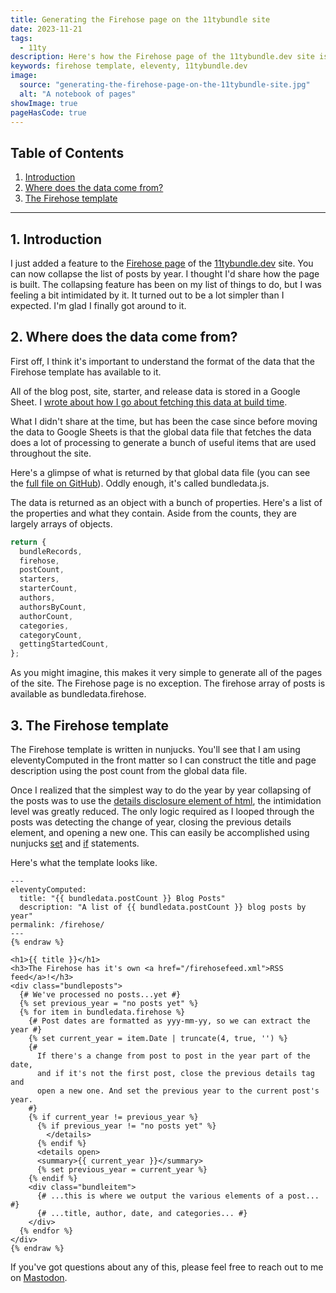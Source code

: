 ```yaml
---
title: Generating the Firehose page on the 11tybundle site
date: 2023-11-21
tags:
  - 11ty
description: Here's how the Firehose page of the 11tybundle.dev site is built.
keywords: firehose template, eleventy, 11tybundle.dev
image:
  source: "generating-the-firehose-page-on-the-11tybundle-site.jpg"
  alt: "A notebook of pages"
showImage: true
pageHasCode: true
---
```


## Table of Contents

<div class='toc'>

1. [Introduction](#section1)
2. [Where does the data come from?](#section2)
3. [The Firehose template](#section3)

</div>

---

<section id='section1'></section>

## 1. Introduction

I just added a feature to the [Firehose page](https://11tybundle.dev/firehose/) of the [11tybundle.dev](https://11tybundle.dev/) site. You can now collapse the list of posts by year. I thought I'd share how the page is built. The collapsing feature has been on my list of things to do, but I was feeling a bit intimidated by it. It turned out to be a lot simpler than I expected. I'm glad I finally got around to it.

<section id='section2'></section>

## 2. Where does the data come from?

First off, I think it's important to understand the format of the data that the Firehose template has available to it.

All of the blog post, site, starter, and release data is stored in a Google Sheet. I [wrote about how I go about fetching this data at build time](https://www.bobmonsour.com/posts/scratch-that-use-google-sheets-api/).

What I didn't share at the time, but has been the case since before moving the data to Google Sheets is that the global data file that fetches the data does a lot of processing to generate a bunch of useful items that are used throughout the site.

Here's a glimpse of what is returned by that global data file (you can see the [full file on GitHub](https://github.com/bobmonsour/11tybundle.dev/blob/main/src/_data/bundledata.js)). Oddly enough, it's called bundledata.js.

The data is returned as an object with a bunch of properties. Here's a list of the properties and what they contain. Aside from the counts, they are largely arrays of objects.

```js
return {
  bundleRecords,
  firehose,
  postCount,
  starters,
  starterCount,
  authors,
  authorsByCount,
  authorCount,
  categories,
  categoryCount,
  gettingStartedCount,
};
```

As you might imagine, this makes it very simple to generate all of the pages of the site. The Firehose page is no exception. The firehose array of posts is available as bundledata.firehose.

<section id='section2'></section>

## 3. The Firehose template

The Firehose template is written in nunjucks. You'll see that I am using eleventyComputed in the front matter so I can construct the title and page description using the post count from the global data file.

Once I realized that the simplest way to do the year by year collapsing of the posts was to use the [details disclosure element of html](https://developer.mozilla.org/en-US/docs/Web/HTML/Element/details), the intimidation level was greatly reduced. The only logic required as I looped through the posts was detecting the change of year, closing the previous details element, and opening a new one. This can easily be accomplished using nunjucks [set](https://mozilla.github.io/nunjucks/templating.html#set) and [if](https://mozilla.github.io/nunjucks/templating.html#if) statements.

Here's what the template looks like.

```yaml{% raw %}
---
eleventyComputed:
  title: "{{ bundledata.postCount }} Blog Posts"
  description: "A list of {{ bundledata.postCount }} blog posts by year"
permalink: /firehose/
---
{% endraw %}
```

```jinja2{% raw %}
<h1>{{ title }}</h1>
<h3>The Firehose has it's own <a href="/firehosefeed.xml">RSS feed</a>!</h3>
<div class="bundleposts">
  {# We've processed no posts...yet #}
  {% set previous_year = "no posts yet" %}
  {% for item in bundledata.firehose %}
    {# Post dates are formatted as yyy-mm-yy, so we can extract the year #}
    {% set current_year = item.Date | truncate(4, true, '') %}
    {#
      If there's a change from post to post in the year part of the date,
      and if it's not the first post, close the previous details tag and
      open a new one. And set the previous year to the current post's year.
    #}
    {% if current_year != previous_year %}
      {% if previous_year != "no posts yet" %}
        </details>
      {% endif %}
      <details open>
      <summary>{{ current_year }}</summary>
      {% set previous_year = current_year %}
    {% endif %}
    <div class="bundleitem">
      {# ...this is where we output the various elements of a post... #}
      {# ...title, author, date, and categories... #}
    </div>
  {% endfor %}
</div>
{% endraw %}
```

If you've got questions about any of this, please feel free to reach out to me on [Mastodon](https://indieweb.social/@bobmonsour).
